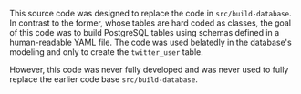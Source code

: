 This source code was designed to replace the code in `src/build-database`. In contrast to the former, whose tables are hard coded as classes, the goal of this code was to build PostgreSQL tables using schemas defined in a human-readable YAML file. The code was used belatedly in the database's modeling and only to create the `twitter_user` table.

However, this code was never fully developed and was never used to fully replace the earlier code base `src/build-database`.
